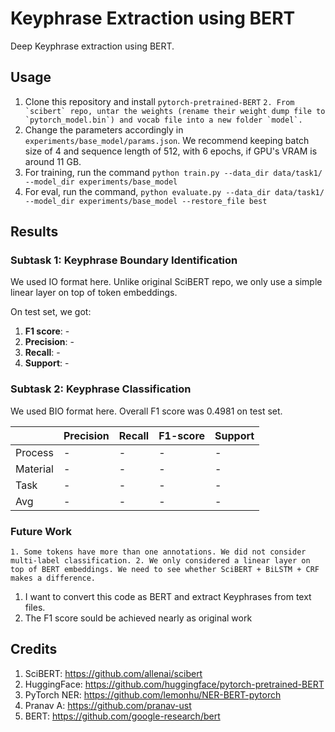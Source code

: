 # Keyphrase Extraction using BERT 

Deep Keyphrase extraction using BERT.

## Usage

1. Clone this repository and install `pytorch-pretrained-BERT`
``2. From `scibert` repo, untar the weights (rename their weight dump file to `pytorch_model.bin`) and vocab file into a new folder `model`.``
3. Change the parameters accordingly in `experiments/base_model/params.json`. We recommend keeping batch size of 4 and sequence length of 512, with 6 epochs, if GPU's VRAM is around 11 GB.
4. For training, run the command `python train.py --data_dir data/task1/ --model_dir experiments/base_model`
5. For eval, run the command, `python evaluate.py --data_dir data/task1/ --model_dir experiments/base_model --restore_file best`

## Results

### Subtask 1: Keyphrase Boundary Identification

We used IO format here. Unlike original SciBERT repo, we only use a simple linear layer on top of token embeddings.

On test set, we got:

1. **F1 score**: -
2. **Precision**: -
3. **Recall**: -
4. **Support**: -

### Subtask 2: Keyphrase Classification

We used BIO format here. Overall F1 score was 0.4981 on test set.

|          | Precision | Recall | F1-score | Support |
|----------|-----------|--------|----------|---------|
| Process  |     -     |   -    |    -     |    -    |
| Material |     -     |   -    |    -     |    -    |
| Task     |     -     |   -    |    -     |    -    |
| Avg      |     -     |   -    |    -     |    -    |

### Future Work

``1. Some tokens have more than one annotations. We did not consider multi-label classification.
2. We only considered a linear layer on top of BERT embeddings. We need to see whether SciBERT + BiLSTM + CRF makes a difference.``
1. I want to convert this code as BERT and extract Keyphrases from text files.
2. The F1 score sould be achieved nearly as original work

## Credits

1. SciBERT: https://github.com/allenai/scibert
2. HuggingFace: https://github.com/huggingface/pytorch-pretrained-BERT
3. PyTorch NER: https://github.com/lemonhu/NER-BERT-pytorch
4. Pranav A: https://github.com/pranav-ust
4. BERT: https://github.com/google-research/bert
